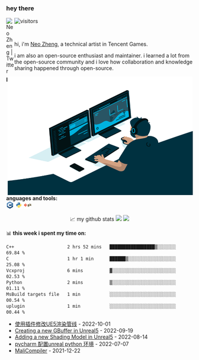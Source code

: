 ### hey there 

<a href="https://twitter.com/NeoZheng2336">
  <img align="left" alt="Neo Zheng | Twitter" width="22px" src="https://raw.githubusercontent.com/peterthehan/peterthehan/master/assets/twitter.svg" />
</a>


![visitors](https://visitor-badge.glitch.me/badge?page_id=aIFzzf.aIFzzf)

<br />

hi, i'm [Neo Zheng](https://neozheng.cn/), a technical artist in Tencent Games.

i am also an open-source enthusiast and maintainer. i learned a lot from the open-source community and i love how collaboration and knowledge sharing happened through open-source.


  <img align="right" alt="GIF" src="https://github.com/aIFzzf/aIFzzf/blob/main/code.gif?raw=true" width="500" height="320" />

**languages and tools:**  
<code><img height="20" src="https://raw.githubusercontent.com/github/explore/80688e429a7d4ef2fca1e82350fe8e3517d3494d/topics/cpp/cpp.png"></code>
<code><img height="20" src="https://raw.githubusercontent.com/github/explore/80688e429a7d4ef2fca1e82350fe8e3517d3494d/topics/python/python.png"></code>
<code><img height="20" src="https://raw.githubusercontent.com/github/explore/80688e429a7d4ef2fca1e82350fe8e3517d3494d/topics/git/git.png"></code>



<div align="center">
📈 my github stats
<span>  </span>
<img height="170px" src="https://github-readme-stats.vercel.app/api?username=aIFzzf" /><span>  </span><img height="170px" src="https://github-readme-stats.vercel.app/api/top-langs/?username=aIFzzf&layout=compact&langs_count=8" />
<span>  </span>
</div>





<!--START_SECTION:waka-->

📊 **this week i spent my time on:**

```text
C++                    2 hrs 52 mins   █████████████████▒░░░░░░░   69.84 %
C                      1 hr 1 min      ██████▒░░░░░░░░░░░░░░░░░░   25.08 %
Vcxproj                6 mins          ▓░░░░░░░░░░░░░░░░░░░░░░░░   02.53 %
Python                 2 mins          ▒░░░░░░░░░░░░░░░░░░░░░░░░   01.11 %
MsBuild targets file   1 min           ░░░░░░░░░░░░░░░░░░░░░░░░░   00.54 %
uplugin                1 min           ░░░░░░░░░░░░░░░░░░░░░░░░░   00.44 %
```

<!--END_SECTION:waka-->


<!-- START_SECTION:blog -->
* <a href='http://example.com/2022/10/01/Modify%20Render%20Pipeline%20By%20Plugin%20in%20UE5/' target='_blank'>使用插件修改UE5渲染管线</a> - 2022-10-01
* <a href='http://example.com/2022/09/19/Creating%20a%20new%20GBuffer%20in%20Unreal5/' target='_blank'>Creating a new GBuffer in Unreal5</a> - 2022-09-19
* <a href='http://example.com/2022/08/14/Adding%20a%20new%20Shading%20Model/' target='_blank'>Adding a new Shading Model in Unreal5</a> - 2022-08-14
* <a href='http://example.com/2022/07/07/pycharm%20%E9%85%8D%E7%BD%AEunreal%20python%20%E7%8E%AF%E5%A2%83/' target='_blank'>pycharm 配置unreal python 环境</a> - 2022-07-07
* <a href='http://example.com/2021/12/22/MaliCompiler/' target='_blank'>MaliCompiler</a> - 2021-12-22
<!-- END_SECTION:blog -->
